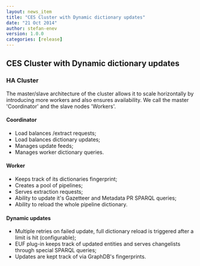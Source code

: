 ```yaml
---
layout: news_item
title: "CES Cluster with Dynamic dictionary updates"
date: "21 Oct 2014"
author: stefan-enev
version: 1.0.0
categories: [release]
---
```

## CES Cluster with Dynamic dictionary updates

### HA Cluster

The master/slave architecture of the cluster allows it to scale horizontally by introducing more workers and also ensures availability. We call the master 'Coordinator' and the slave nodes 'Workers'.

#### Coordinator

* Load balances /extract requests;
* Load balances dictionary updates;
* Manages update feeds;
* Manages worker dictionary queries.

#### Worker
* Keeps track of its dictionaries fingerprint;
* Creates a pool of pipelines;
* Serves extraction requests;
* Ability to update it's Gazetteer and Metadata PR SPARQL queries;
* Ability to reload the whole pipeline dictionary.

#### Dynamic updates

* Multiple retries on failed update, full dictionary reload is triggered after a limit is hit (configurable);
* EUF plug-in keeps track of updated entities and serves changelists through special SPARQL queries;
* Updates are kept track of via GraphDB's fingerprints.
